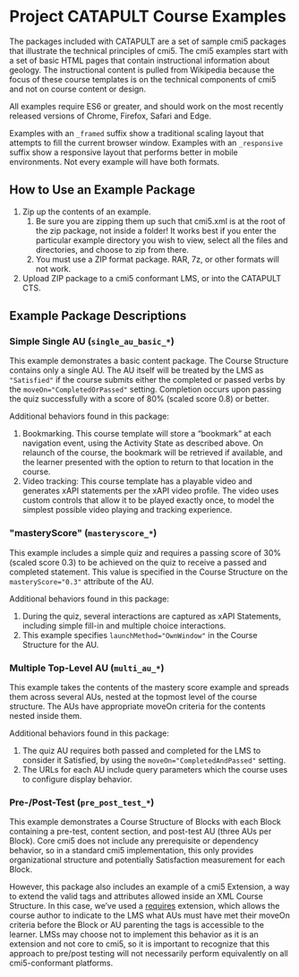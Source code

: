 # Project CATAPULT Course Examples

The packages included with CATAPULT are a set of sample cmi5 packages that illustrate the technical principles of cmi5.
The cmi5 examples start with a set of basic HTML pages that contain instructional information about geology. The
instructional content is pulled from Wikipedia because the focus of these course templates is on the technical
components of cmi5 and not on course content or design.

All examples require ES6 or greater, and should work on the most recently released versions of Chrome, Firefox, Safari
and Edge.

Examples with an `_framed` suffix show a traditional scaling layout that attempts to fill the current browser window.
Examples with an `_responsive` suffix show a responsive layout that performs better in mobile environments. Not every
example will have both formats.

## How to Use an Example Package

1. Zip up the contents of an example.
    1. Be sure you are zipping them up such that cmi5.xml is at the root of the zip package, not inside a folder!  It
       works best if you enter the particular example directory you wish to view, select all the files and directories,
       and choose to zip from there.
    2. You must use a ZIP format package. RAR, 7z, or other formats will not work.
2. Upload ZIP package to a cmi5 conformant LMS, or into the CATAPULT CTS.

## Example Package Descriptions

### Simple Single AU (`single_au_basic_*`)

This example demonstrates a basic content package. The Course Structure contains only a single AU. The AU itself will be
treated by the LMS as `"Satisfied"` if the course submits either the completed or passed verbs by the
`moveOn="CompletedOrPassed"` setting. Completion occurs upon passing the quiz successfully with a score of 80% (scaled
score 0.8) or better.

Additional behaviors found in this package:

1. Bookmarking. This course template will store a “bookmark” at each navigation event, using the Activity State as
   described above. On relaunch of the course, the bookmark will be retrieved if available, and the learner presented
   with the option to return to that location in the course.
2. Video tracking: This course template has a playable video and generates xAPI statements per the xAPI video profile.
   The video uses custom controls that allow it to be played exactly once, to model the simplest possible video playing
   and tracking experience.

### "masteryScore" (`masteryscore_*`)

This example includes a simple quiz and requires a passing score of 30% (scaled score 0.3) to be achieved on the quiz to
receive a passed and completed statement. This value is specified in the Course Structure on the `masteryScore="0.3"`
attribute of the AU.

Additional behaviors found in this package:

1. During the quiz, several interactions are captured as xAPI Statements, including simple fill-in and multiple choice
   interactions.
2. This example specifies `launchMethod="OwnWindow"` in the Course Structure for the AU.

### Multiple Top-Level AU (`multi_au_*`)

This example takes the contents of the mastery score example and spreads them across several AUs, nested at the topmost
level of the course structure. The AUs have appropriate moveOn criteria for the contents nested inside them.

Additional behaviors found in this package:

1. The quiz AU requires both passed and completed for the LMS to consider it Satisfied, by using the
   `moveOn="CompletedAndPassed"` setting.
2. The URLs for each AU include query parameters which the course uses to configure display behavior.

### Pre-/Post-Test (`pre_post_test_*`)

This example demonstrates a Course Structure of Blocks with each Block containing a pre-test, content section, and
post-test AU (three AUs per Block). Core cmi5 does not include any prerequisite or dependency behavior, so in a standard
cmi5 implementation, this only provides organizational structure and potentially Satisfaction measurement for each
Block.

However, this package also includes an example of a cmi5 Extension, a way to extend the valid tags and attributes
allowed inside an XML Course Structure. In this case, we’ve used
a [requires](https://aicc.github.io/CMI-5_Spec_Current/extensions/requires.html) extension, which allows the course
author to indicate to the LMS what AUs must have met their moveOn criteria before the Block or AU parenting
the <require> tags is accessible to the learner. LMSs may choose not to implement this behavior as it is an extension
and not core to cmi5, so it is important to recognize that this approach to pre/post testing will not necessarily
perform equivalently on all cmi5-conformant platforms.
